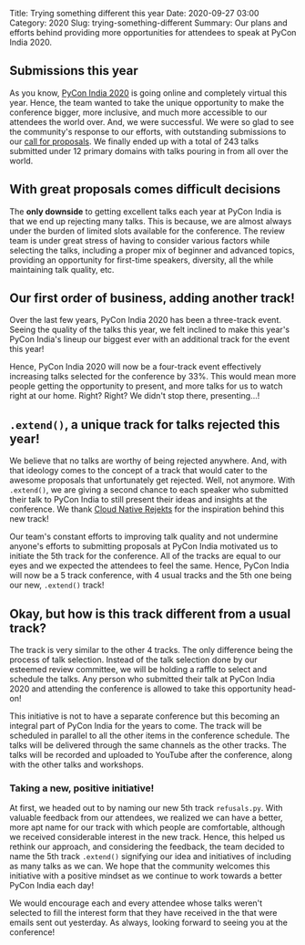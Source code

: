 Title: Trying something different this year
Date: 2020-09-27 03:00
Category: 2020
Slug: trying-something-different
Summary: Our plans and efforts behind providing more opportunities for attendees to speak at PyCon India 2020.

## Submissions this year

As you know, [PyCon India 2020](https://in.pycon.org) is going online and completely virtual this year. Hence, the team wanted to take the unique opportunity to make the conference bigger, more inclusive, and much more accessible to our attendees the world over. And, we were successful. We were so glad to see the community's response to our efforts, with outstanding submissions to our [call for proposals](https://in.pycon.org/cfp/2020/proposals/). We finally ended up with a total of 243 talks submitted under 12 primary domains with talks pouring in from all over the world.

## With great proposals comes difficult decisions

The **only downside** to getting excellent talks each year at PyCon India is that we end up rejecting many talks. This is because, we are almost always under the burden of limited slots available for the conference. The review team is under great stress of having to consider various factors while selecting the talks, including a proper mix of beginner and advanced topics, providing an opportunity for first-time speakers, diversity, all the while maintaining talk quality, etc.

## Our first order of business, adding another track!

Over the last few years, PyCon India 2020 has been a three-track event. Seeing the quality of the talks this year, we felt inclined to make this year's PyCon India's lineup our biggest ever with an additional track for the event this year! 

Hence, PyCon India 2020 will now be a four-track event effectively increasing talks selected for the conference by 33%. This would mean more people getting the opportunity to present, and more talks for us to watch right at our home. Right? Right? We didn't stop there, presenting...!

## `.extend()`, a unique track for talks rejected this year!

We believe that no talks are worthy of being rejected anywhere. And, with that ideology comes to the concept of a track that would cater to the awesome proposals that unfortunately get rejected. Well, not anymore. With `.extend()`, we are giving a second chance to each speaker who submitted their talk to PyCon India to still present their ideas and insights at the conference. We thank [Cloud Native Rejekts](https://cloud-native.rejekts.io/) for the inspiration behind this new track!

Our team's constant efforts to improving talk quality and not undermine anyone's efforts to submitting proposals at PyCon India motivated us to initiate the 5th track for the conference. All of the tracks are equal to our eyes and we expected the attendees to feel the same. Hence, PyCon India will now be a 5 track conference, with 4 usual tracks and the 5th one being our new, `.extend()` track!

## Okay, but how is this track different from a usual track?

The track is very similar to the other 4 tracks. The only difference being the process of talk selection. Instead of the talk selection done by our esteemed review committee, we will be holding a raffle to select and schedule the talks. Any person who submitted their talk at PyCon India 2020 and attending the conference is allowed to take this opportunity head-on!

This initiative is not to have a separate conference but this becoming an integral part of PyCon India for the years to come. The track will be scheduled in parallel to all the other items in the conference schedule. The talks will be delivered through the same channels as the other tracks. The talks will be recorded and uploaded to YouTube after the conference, along with the other talks and workshops.

### Taking a new, positive initiative!

At first, we headed out to by naming our new 5th track `refusals.py`. With valuable feedback from our attendees, we realized we can have a better, more apt name for our track with which people are comfortable, although we received considerable interest in the new track. Hence, this helped us rethink our approach, and considering the feedback, the team decided to name the 5th track `.extend()` signifying our idea and initiatives of including as many talks as we can. We hope that the community welcomes this initiative with a positive mindset as we continue to work towards a better PyCon India each day!

We would encourage each and every attendee whose talks weren't selected to fill the interest form that they have received in the that were emails sent out yesterday. As always, looking forward to seeing you at the conference!
